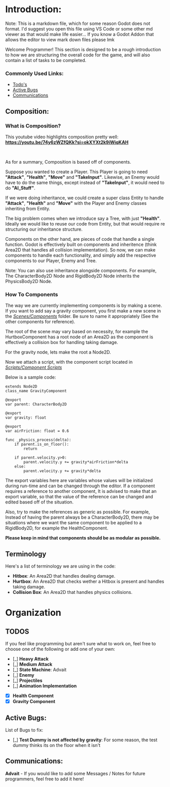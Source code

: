 # Introduction:

Note: This is a markdown file, which for some reason Godot does not format. I'd suggest you open this file using VS Code or some other md viewer as that would make life easier...
If you know a Godot Addon that allows the editor to view mark down files please lmk

Welcome Programmer! This section is designed to be a rough introduction to how we are structuring the overall code for the game, and will also contain a list of tasks to be completed.

### Commonly Used Links:

- [Todo's](#todos)
- [Active Bugs](#active-bugs)
- [Communications](#communications)

## Composition:

### What is Composition?

This youtube video highlights composition pretty well: <br>
<strong>https://youtu.be/74y6zWZfQKk?si=okXYXt2k9iWiqKAH</strong>

<br>

As for a summary, Composition is based off of components.

Suppose you wanted to create a Player. This Player is going to need <b>"Attack"</b>, <b>"Health"</b>, <b>"Move"</b> and <b>"TakeInput"</b>. Likewise, an Enemy would have to do the same things, except instead of <b>"TakeInput"</b>, it would need to do <b>"AI_Stuff"</b>.

If we were doing inheritance, we could create a super class Entity to handle <b>"Attack"</b>, <b>"Health"</b> and <b>"Move"</b> with the Player and Enemy classes inheriting from Entity.

The big problem comes when we introduce say a Tree, with just <b>"Health"</b>. Ideally we would like to reuse our code from Entity, but that would require re structuring our inheritance structure.

Components on the other hand, are pieces of code that handle a single function. Godot is effectively built on components and inheritence (think Area2D that handles all collision implementation). So now, we can make components to handle each functionality, and simply add the respective components to our Player, Enemy and Tree.

Note: You can also use inheritance alongside components. For example, The CharacterBody2D Node and RigidBody2D Node inherits the PhysicsBody2D Node.

### How To Components

The way we are currently implementing components is by making a scene. If you want to add say a gravity component, you first make a new scene in the <u><i>Scenes/Components</i></u> folder. Be sure to name it appropriately (See the other components for reference).

The root of the scene may vary based on necessity, for example the HurtboxComponent has a root node of an Area2D as the component is effectively a collision box for handling taking damage.

For the gravity node, lets make the root a Node2D.

Now we attach a script, with the component script located in <u><i>Scripts/Component Scripts</i></u>

Below is a sample code:

	extends Node2D
	class_name GravityComponent

	@export
	var parent: CharacterBody2D

	@export
	var gravity: float

	@export
	var airFriction: float = 0.6

	func _physics_process(delta):
		if parent.is_on_floor():
			return

		if parent.velocity.y>0:
			parent.velocity.y += gravity*airFriction*delta
		else:
			parent.velocity.y += gravity*delta

The export variables here are variables whose values will be initialized during run-time and can be changed through the editor. If a component requires a reference to another component, It is advised to make that an export variable, so that the value of the reference can be changed and edited based off of the situation.

Also, try to make the references as generic as possible. For example, Instead of having the parent always be a CharacterBody2D, there may be situations where we want the same component to be applied to a RigidBody2D, for example the HealthComponent.

<b>Please keep in mind that components should be as modular as possible.</b>

## Terminology

Here's a list of terminology we are using in the code:

- <b>Hitbox</b>: An Area2D that handles dealing damage.
- <b>Hurtbox</b>: An Area2D that checks wether a Hitbox is present and handles taking damage.
- <b>Collision Box</b>: An Area2D that handles physics collisions.

# Organization

## TODOS

If you feel like programming but aren't sure what to work on, feel free to choose one of the following or add one of your own:

- [_] <b>Heavy Attack</b>
- [_] <b>Medium Attack</b>
- [_] <b>State Machine</b>: Advait
- [_] <b>Enemy</b>
- [_] <b>Projectiles</b>
- [_] <b>Animation Implementation</b>
- [X] <b>Health Component</b>
- [X] <b>Gravity Component</b>

## Active Bugs:

List of Bugs to fix:

- [_] <b>Test Dummy is not affected by gravity</b>: For some reason, the test dummy thinks its on the floor when it isn't

## Communications:

<b>Advait</b> - If you would like to add some Messages / Notes for future programmers, feel free to add it here!
